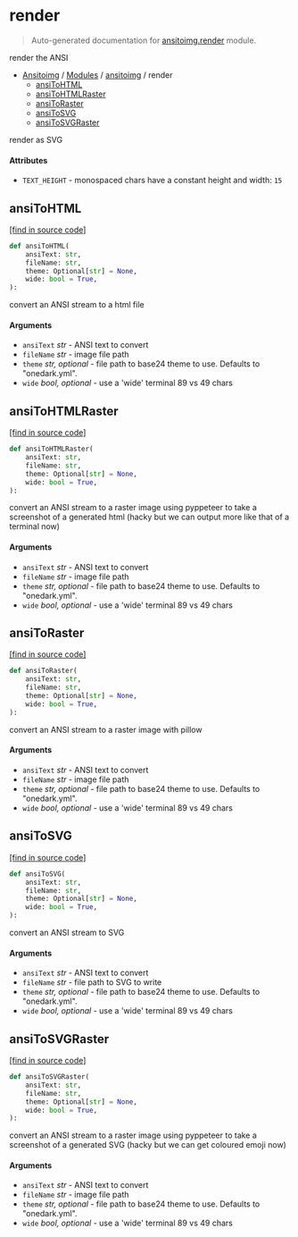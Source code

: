 # render

> Auto-generated documentation for [ansitoimg.render](../../ansitoimg/render.py) module.

render the ANSI

- [Ansitoimg](../README.md#ansitoimg-index) / [Modules](../README.md#ansitoimg-modules) / [ansitoimg](index.md#ansitoimg) / render
    - [ansiToHTML](#ansitohtml)
    - [ansiToHTMLRaster](#ansitohtmlraster)
    - [ansiToRaster](#ansitoraster)
    - [ansiToSVG](#ansitosvg)
    - [ansiToSVGRaster](#ansitosvgraster)

render as SVG

#### Attributes

- `TEXT_HEIGHT` - monospaced chars have a constant height and width: `15`

## ansiToHTML

[[find in source code]](../../ansitoimg/render.py#L163)

```python
def ansiToHTML(
    ansiText: str,
    fileName: str,
    theme: Optional[str] = None,
    wide: bool = True,
):
```

convert an ANSI stream to a html file

#### Arguments

- `ansiText` *str* - ANSI text to convert
- `fileName` *str* - image file path
- `theme` *str, optional* - file path to base24 theme to use. Defaults to "onedark.yml".
- `wide` *bool, optional* - use a 'wide' terminal 89 vs 49 chars

## ansiToHTMLRaster

[[find in source code]](../../ansitoimg/render.py#L208)

```python
def ansiToHTMLRaster(
    ansiText: str,
    fileName: str,
    theme: Optional[str] = None,
    wide: bool = True,
):
```

convert an ANSI stream to a raster image using pyppeteer to take a
screenshot of a generated html (hacky but we can output more like that
of a terminal now)

#### Arguments

- `ansiText` *str* - ANSI text to convert
- `fileName` *str* - image file path
- `theme` *str, optional* - file path to base24 theme to use. Defaults to "onedark.yml".
- `wide` *bool, optional* - use a 'wide' terminal 89 vs 49 chars

## ansiToRaster

[[find in source code]](../../ansitoimg/render.py#L70)

```python
def ansiToRaster(
    ansiText: str,
    fileName: str,
    theme: Optional[str] = None,
    wide: bool = True,
):
```

convert an ANSI stream to a raster image with pillow

#### Arguments

- `ansiText` *str* - ANSI text to convert
- `fileName` *str* - image file path
- `theme` *str, optional* - file path to base24 theme to use. Defaults to "onedark.yml".
- `wide` *bool, optional* - use a 'wide' terminal 89 vs 49 chars

## ansiToSVG

[[find in source code]](../../ansitoimg/render.py#L25)

```python
def ansiToSVG(
    ansiText: str,
    fileName: str,
    theme: Optional[str] = None,
    wide: bool = True,
):
```

convert an ANSI stream to SVG

#### Arguments

- `ansiText` *str* - ANSI text to convert
- `fileName` *str* - file path to SVG to write
- `theme` *str, optional* - file path to base24 theme to use. Defaults to "onedark.yml".
- `wide` *bool, optional* - use a 'wide' terminal 89 vs 49 chars

## ansiToSVGRaster

[[find in source code]](../../ansitoimg/render.py#L129)

```python
def ansiToSVGRaster(
    ansiText: str,
    fileName: str,
    theme: Optional[str] = None,
    wide: bool = True,
):
```

convert an ANSI stream to a raster image using pyppeteer to take a
screenshot of a generated SVG (hacky but we can get coloured emoji now)

#### Arguments

- `ansiText` *str* - ANSI text to convert
- `fileName` *str* - image file path
- `theme` *str, optional* - file path to base24 theme to use. Defaults to "onedark.yml".
- `wide` *bool, optional* - use a 'wide' terminal 89 vs 49 chars
